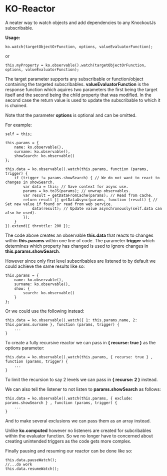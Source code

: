 KO-Reactor
===========

A neater way to watch objects and add dependencies to any KnockoutJs subscribable.

<b>Usage:</b>

    ko.watch(targetObjectOrFunction, options, valueEvaluatorFunction);

or

    this.myProperty = ko.observable().watch(targetObjectOrFunction, options, valueEvaluatorFunction);

The target parameter supports any subscribable or function/object containing the targeted subscribables. <b>valueEvaluatorFunction</b> is
the response function which aquires two parameters the first being the target itself and the second being the child property 
that was modified. In the second case the return value is used to update the subscribable to which it is chained. 

Note that the parameter <b>options</b> is optional and can be omitted.


For example:
    
    self = this;

    this.params = {
        name: ko.observable(),
        surname: ko.observable(),
        showSearch: ko.observable()
    };

    this.data = ko.observable().watch(this.params, function (params, trigger) {
        if (trigger != params.showSearch) { // We do not want to react to changes in showSearch.
            var data = this; // Save context for async use.
            params = ko.toJS(params); // unwrap observables.
            var result = getDataFromCache(params); // Read from cache.
            return result || getDataAsync(params, function (result) { // Set new value if found or read from web service.
                data(result); // Update value asynchronously(self.data can also be used).
            });
        }
    }).extend({ throttle: 200 });
    
The code above creates an observable <b>this.data</b> that reacts to changes within <b>this.params</b> within one line of code. 
The parameter <b>trigger</b> which determines which property has changed is used to ignore changes in <b>this.params.showSearch</b>.

However since only first level subscribables are listened to by default we could achieve the same results like so:

    this.params = {
        name: ko.observable(),
        surname: ko.observable(),
        show: { 
            search: ko.observable() 
        }
    };

Or we could use the following instead:

    this.data = ko.observable().watch({ 1: this.params.name, 2: this.params.surname }, function (params, trigger) {
        ...
    }

To create a fully recursive reactor we can pass in <b>{ recurse: true }</b> as the options parameter:

    this.data = ko.observable().watch(this.params, { recurse: true } , function (params, trigger) {
        ...
    }
    
To limit the recursion to say 2 levels we can pass in <b>{ recurse: 2 }</b> instead.
    
We can also tell the listener to not listen to <b>params.showSearch</b> as follows:

    this.data = ko.observable().watch(this.params, { exclude: params.showSearch } , function (params, trigger) {
        ...
    }

And to make several exclusions we can pass them as an array instead.

Unlike <b>ko.computed</b> however no listeners are created for subcribables within the evaluator function. 
So we no longer have to concerned about creating unintended triggers as the code gets more complex.

Finally pausing and resuming our reactor can be done like so:

    this.data.pauseWatch();
    //...do work
    this.data.resumeWatch();

